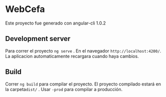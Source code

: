 # WebCefa
Este proyecto fue generado con angular-cli 1.0.2
## Development server

Para correr el proyecto `ng serve` . En el navegador `http://localhost:4200/`. La aplicacion automaticamente recargara cuando haya cambios.

## Build

Correr `ng build` para compilar el proyecto. El proyecto compilado estará en la carpeta`dist/` . Usar  `-prod` para compilar a producción.

